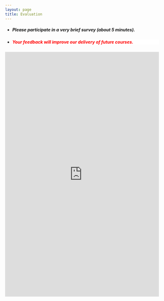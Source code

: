 ```yaml
---
layout: page
title: Evaluation 
--- 
```



<html>
<body>
  
  <ul>
    <li> <h5> Please participate in a very brief survey (about 5 minutes). </h5> </li>
    <li> <h5 style="background-color:white; color:red; text-align: left;"> Your feedback will improve our delivery of future courses. </h5> </li>
    </ul>

  </body>
</html>


<iframe src="https://forms.gle/xKcdUcKyT8WvPXy56" width="100%" height="800" frameborder="0" marginheight="0" marginwidth="0">Loading… </iframe>



